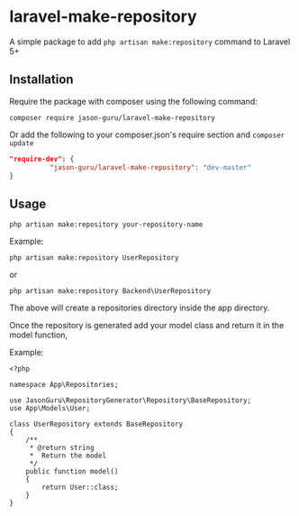 # laravel-make-repository
A simple package to add `php artisan make:repository` command to Laravel 5+

## Installation
Require the package with composer using the following command:

`composer require jason-guru/laravel-make-repository`

Or add the following to your composer.json's require section and `composer update`

```json
"require-dev": {
          "jason-guru/laravel-make-repository": "dev-master"
}
```
## Usage
`php artisan make:repository your-repository-name`

Example:
```
php artisan make:repository UserRepository
```
or
```
php artisan make:repository Backend\UserRepository
```

The above will create a repositories directory inside the app directory.

Once the repository is generated add your model class and return it in the model function,

Example:

```
<?php

namespace App\Repositories;

use JasonGuru\RepositoryGenerator\Repository\BaseRepository;
use App\Models\User;

class UserRepository extends BaseRepository
{
    /**
     * @return string
     *  Return the model
     */
    public function model()
    {
        return User::class;
    }
}

```



